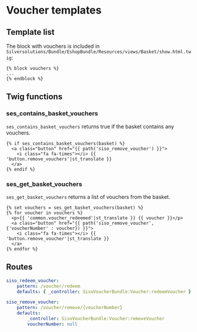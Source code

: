# Voucher templates

## Template list

The block with vouchers is included in `Silversolutions/Bundle/EshopBundle/Resources/views/Basket/show.html.twig`:

``` html+twig
{% block vouchers %}
...
{% endblock %}
```

## Twig functions

### ses_contains_basket_vouchers

`ses_contains_basket_vouchers` returns true if the basket contains any vouchers.
	
``` html+twig
{% if ses_contains_basket_vouchers(basket) %}
  <a class="button" href="{{ path('siso_remove_voucher') }}">
    <i class="fa fa-times"></i> {{ 'button.remove_vouchers'|st_translate }}
  </a>
{% endif %}
```

### ses_get_basket_vouchers

`ses_get_basket_vouchers` returns a list of vouchers from the basket.

``` html+twig	
{% set vouchers = ses_get_basket_vouchers(basket) %}
{% for voucher in vouchers %}   
  <p>{{ 'common.voucher_redeemed'|st_translate }} {{ voucher }}</p>
  <a class="button" href="{{ path('siso_remove_voucher', {'voucherNumber' : voucher}) }}">
    <i class="fa fa-times"></i> {{ 'button.remove_voucher'|st_translate }}
  </a>  
{% endfor %}
```

## Routes

``` yaml
siso_redeem_voucher:
    pattern: /voucher/redeem
    defaults: { _controller: SisoVoucherBundle:Voucher:redeemVoucher }

siso_remove_voucher:
    pattern: /voucher/remove/{voucherNumber}
    defaults:
        _controller: SisoVoucherBundle:Voucher:removeVoucher
        voucherNumber: null 
```
